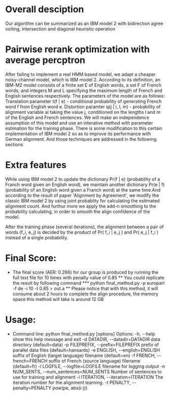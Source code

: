 # Overall desciption

Our algorithm can be summarized as an IBM model 2 with bidirection agree voiting, intersection and diagonal heuristic operation

# Pairwise rerank optimization with average percptron

After failing to implement a real HMM based model, we adapt a cheaper noisy-channel model, which is IBM model 2. According to its definition, an IBM-M2 model consists of a finite set E of English words, a set F of French words, and integers M and L specifying the maximum length of French and English sentences respectively. The parameters of the model are as follows:
    Translation parameter t(f | e) - conditional probability of generating French word f from English word e.
    Distortion paramter q(j | i, l, m) - probability of alignment variable ai taking the value j, conditioned on the lengths l and m of the English and French sentences.
We will make an independence assumption of this model and use an interative method with parameter estimation for the training phase. There is some modification to this certain implementation of IBM model 2 so as to improve its performance with German alignment. And those techniques are addressed in the following sections 

# Extra features

While using IBM model 2 to update the dictionary Pr(f | e) (probability of a Franch word given an English word), we maintain another dictionary Pr(e | f) (probability of an English word given a Franch word) at the same time.And according to the result of paper 'Alignment by Agreement', we modify the classic IBM model 2 by using joint probablity for calculating the estimated alignment count. And furthur more we apply the add-n smoothing to the probability calculating, in order to smooth the align confidence of the model.

After the training phase (several iterations), the alignment between a pair of words (f_i, e_j) is decided by the product of Pr( f_i | e_j ) and Pr( e_j | f_i ) instead of a single probability.


# Final Score:
* The final score (AER: 0.266) for our group is produced by running the full text file for 10 times with penalty value of 0.85
** You could replicate the result by following command
*** python final_method.py -p europarl -f de -i 10 -t 0.85 > out.a 
** Please notice that with this method, it will consume about 2 hours to complete the align procedure, the memory space this method will take is around 12 GB

# Usage: 
* Command line: python final_method.py [options]
Options:
  -h, --help            show this help message and exit
  -d DATADIR, --datadir=DATADIR
                        data directory (default=data)
  -p FILEPREFIX, --prefix=FILEPREFIX
                        prefix of parallel data files (default=hansards)
  -e ENGLISH, --english=ENGLISH
                        suffix of English (target language) filename
                        (default=en)
  -f FRENCH, --french=FRENCH
                        suffix of French (source language) filename
                        (default=fr)
  -l LOGFILE, --logfile=LOGFILE
                        filename for logging output
  -n NUM_SENTS, --num_sentences=NUM_SENTS
                        Number of sentences to use for training and alignment
  -i ITERATION, --iteration=ITERATION
                        The iteration number for the alignment learning.
  -t PENALTY, --penalty=PENALTY
                        pow(pe, abs(i-j))
